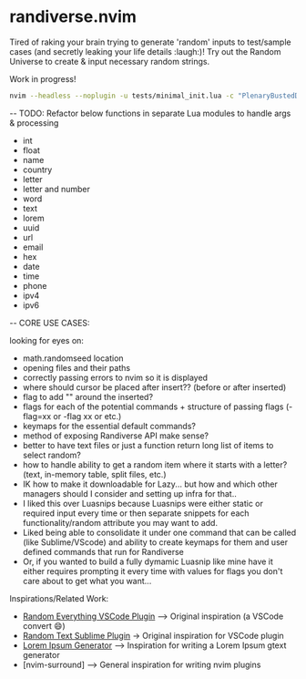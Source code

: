 # randiverse.nvim
Tired of raking your brain trying to generate 'random' inputs to test/sample cases (and secretly leaking your life details :laugh:)! Try out the Random Universe to create & input necessary random strings.

Work in progress!
```bash
nvim --headless --noplugin -u tests/minimal_init.lua -c "PlenaryBustedDirectory tests/ {minimal_init = 'tests/minimal_init.lua'}"
```

-- TODO: Refactor below functions in separate Lua modules to handle args & processing
- int
- float
- name 
- country
- letter 
- letter and number
- word
- text
- lorem
- uuid 
- url
- email
- hex 
- date 
- time
- phone
- ipv4
- ipv6

-- CORE USE CASES:


looking for eyes on:
- math.randomseed location
- opening files and their paths
- correctly passing errors to nvim so it is displayed
- where should cursor be placed after insert?? (before or after inserted)
- flag to add "" around the inserted?
- flags for each of the potential commands + structure of passing flags (-flag=xx or -flag xx or etc.)
- keymaps for the essential default commands?
- method of exposing Randiverse API make sense?
- better to have text files or just a function return long list of items to select random?
- how to handle ability to get a random item where it starts with a letter? (text, in-memory table, split files, etc.) 
- IK how to make it downloadable for Lazy... but how and which other managers should I consider and setting up infra for that..
- I liked this over Luasnips because Luasnips were either static or required input every time or then separate snippets for each functionality/random attribute you may want to add.
- Liked being able to consolidate it under one command that can be called (like Sublime/VScode) and ability to create keymaps for them and user defined commands that run for Randiverse
- Or, if you wanted to build a fully dymamic Luasnip like mine have it either requires prompting it every time with values for flags you don't care about to get what you want...

Inspirations/Related Work:
- [Random Everything VSCode Plugin](https://github.com/helixquar/randomeverything) --> Original inspiration (a VSCode convert :smile:)
- [Random Text Sublime Plugin](https://github.com/kimpettersen/random-sublime-text-plugin) -> Original inspiration for VSCode plugin
- [Lorem Ipsum Generator](https://github.com/derektata/lorem.nvim) --> Inspiration for writing a Lorem Ipsum gtext generator
- [nvim-surround] --> General inspiration for writing nvim plugins
